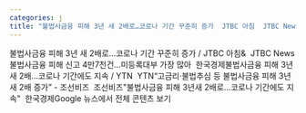 ```yaml
---
categories: j
title: "불법사금융 피해 3년 새 2배로…코로나 기간 꾸준히 증가  JTBC 아침  JTBC News"
---
```

불법사금융 피해 3년 새 2배로…코로나 기간 꾸준히 증가 / JTBC 아침&&nbsp;&nbsp;JTBC News불법사금융 피해 신고 4만7천건…미등록대부 가장 많아&nbsp;&nbsp;한국경제불법사금융 피해 3년 새 2배...코로나 기간에도 지속 / YTN&nbsp;&nbsp;YTN“고금리·불법추심 등 불법사금융 피해 3년새 2배 증가” - 조선비즈&nbsp;&nbsp;조선비즈"불법사금융 피해 3년새 2배로…코로나 기간에도 지속"&nbsp;&nbsp;한국경제Google 뉴스에서 전체 콘텐츠 보기